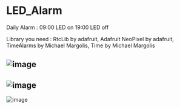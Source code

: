# LED_Alarm
Daily Alarm : 09:00 LED on
              19:00 LED off
              
Library you need :  RtcLib by adafruit, Adafruit NeoPixel by adafruit, TimeAlarms by Michael Margolis, Time by Michael Margolis
              
![image](https://user-images.githubusercontent.com/72288990/167880642-894ebdc5-b855-4173-b51e-b82551300e9c.png)
---------------------------------------------------------------------------------------------------------------
![image](https://user-images.githubusercontent.com/72288990/167880765-30e12c8d-6e51-4ff5-a7c0-708817721597.png)
---------------------------------------------------------------------------------------------------------------
![image](https://user-images.githubusercontent.com/72288990/167881020-1b3dd3db-793f-4480-98cf-aa33b9d58b71.png)

